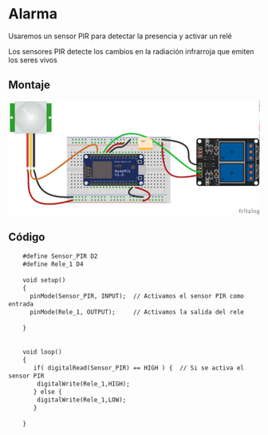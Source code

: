 # Alarma

Usaremos un sensor PIR para detectar la presencia y activar un relé

Los sensores PIR detecte los cambios en la radiación infrarroja que emiten los seres vivos

## Montaje


![images](./images/alarma-Reles_bb.png)


## Código


        #define Sensor_PIR D2
        #define Rele_1 D4

        void setup()
        {
          pinMode(Sensor_PIR, INPUT);  // Activamos el sensor PIR como entrada
          pinMode(Rele_1, OUTPUT);     // Activamos la salida del rele

        }


        void loop()
        {
           if( digitalRead(Sensor_PIR) == HIGH ) {  // Si se activa el sensor PIR
            digitalWrite(Rele_1,HIGH);
           } else {
            digitalWrite(Rele_1,LOW);
           }

        }
